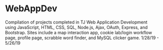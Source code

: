 # WebAppDev
Compilation of projects completed in TJ Web Application Development using JavaScript, HTML, CSS, SQL, Node.js, Ajax, OAuth, Express, and Bootstrap. Sites include a map interaction app, cookie lab/login workflow page, profile page, scrabble word finder, and MySQL clicker game. 1/28/19 - 5/26/19 
